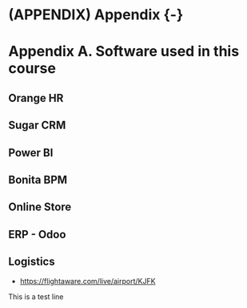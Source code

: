 # (APPENDIX) Appendix {-} 

# Appendix A. Software used in this course

## Orange HR

## Sugar CRM

## Power BI

## Bonita BPM

## Online Store

## ERP - Odoo

## Logistics

* https://flightaware.com/live/airport/KJFK


This is a test line
